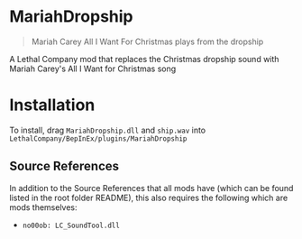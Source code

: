 
# MariahDropship
> Mariah Carey All I Want For Christmas plays from the dropship

A Lethal Company mod that replaces the Christmas dropship sound with Mariah Carey's All I Want for Christmas song

# Installation
To install, drag `MariahDropship.dll` and `ship.wav` into `LethalCompany/BepInEx/plugins/MariahDropship`

## Source References
In addition to the Source References that all mods have (which can be found listed in the root folder README), this also requires the following which are mods themselves:
- `no00ob: LC_SoundTool.dll`